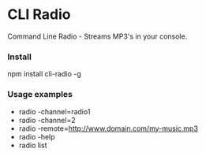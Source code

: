 # CLI Radio
Command Line Radio - Streams MP3's in your console.

### Install
npm install cli-radio -g 

### Usage examples
* radio -channel=radio1
* radio -channel=2
* radio -remote=http://www.domain.com/my-music.mp3
* radio -help
* radio list
